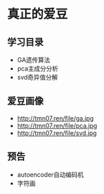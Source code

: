 # 真正的爱豆

## 学习目录
- GA遗传算法
- pca主成分分析
- svd奇异值分解

## 爱豆画像
- http://tmn07.ren/file/ga.jpg
- http://tmn07.ren/file/pca.jpg
- http://tmn07.ren/file/svd.jpg

## 预告
- autoencoder自动编码机
- 字符画